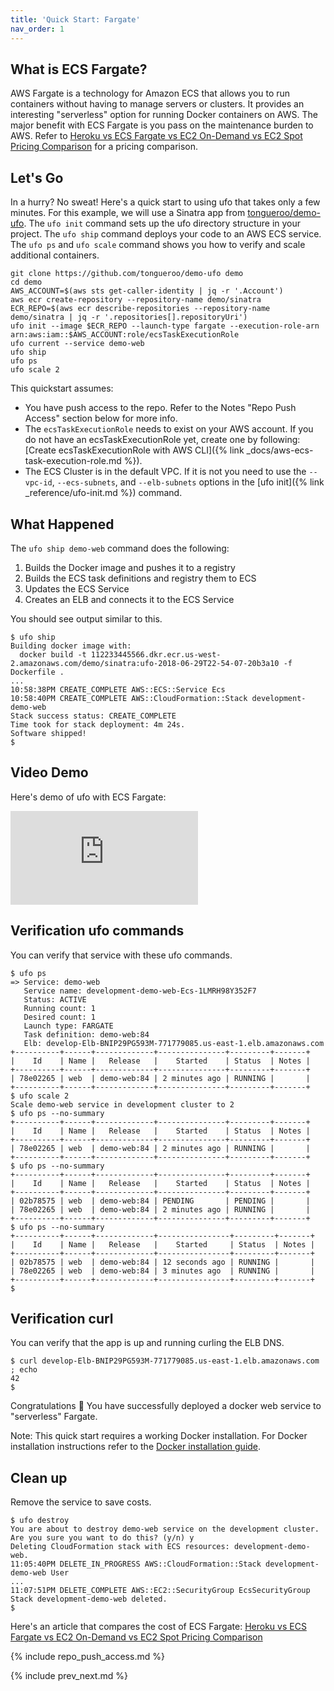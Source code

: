 ```yaml
---
title: 'Quick Start: Fargate'
nav_order: 1
---
```


## What is ECS Fargate?

AWS Fargate is a technology for Amazon ECS that allows you to run containers without having to manage servers or clusters.  It provides an interesting "serverless" option for running Docker containers on AWS. The major benefit with ECS Fargate is you pass on the maintenance burden to AWS. Refer to [Heroku vs ECS Fargate vs EC2 On-Demand vs EC2 Spot Pricing Comparison](https://blog.boltops.com/2018/04/22/heroku-vs-ecs-fargate-vs-ec2-on-demand-vs-ec2-spot-pricing-comparison) for a pricing comparison.

## Let's Go

In a hurry? No sweat! Here's a quick start to using ufo that takes only a few minutes. For this example, we will use a Sinatra app from [tongueroo/demo-ufo](https://github.com/tongueroo/demo-ufo).  The `ufo init` command sets up the ufo directory structure in your project. The `ufo ship` command deploys your code to an AWS ECS service.  The `ufo ps` and `ufo scale` command shows you how to verify and scale additional containers.

    git clone https://github.com/tongueroo/demo-ufo demo
    cd demo
    AWS_ACCOUNT=$(aws sts get-caller-identity | jq -r '.Account')
    aws ecr create-repository --repository-name demo/sinatra
    ECR_REPO=$(aws ecr describe-repositories --repository-name demo/sinatra | jq -r '.repositories[].repositoryUri')
    ufo init --image $ECR_REPO --launch-type fargate --execution-role-arn arn:aws:iam::$AWS_ACCOUNT:role/ecsTaskExecutionRole
    ufo current --service demo-web
    ufo ship
    ufo ps
    ufo scale 2

This quickstart assumes:

* You have push access to the repo. Refer to the Notes "Repo Push Access" section below for more info.
* The `ecsTaskExecutionRole` needs to exist on your AWS account.  If you do not have an ecsTaskExecutionRole yet, create one by following: [Create ecsTaskExecutionRole with AWS CLI]({% link _docs/aws-ecs-task-execution-role.md %}).
* The ECS Cluster is in the default VPC. If it is not you need to use the `--vpc-id`, `--ecs-subnets`, and `--elb-subnets` options in the [ufo init]({% link _reference/ufo-init.md %}) command.

## What Happened

The `ufo ship demo-web` command does the following:

1. Builds the Docker image and pushes it to a registry
2. Builds the ECS task definitions and registry them to ECS
3. Updates the ECS Service
4. Creates an ELB and connects it to the ECS Service

You should see output similar to this.

    $ ufo ship
    Building docker image with:
      docker build -t 112233445566.dkr.ecr.us-west-2.amazonaws.com/demo/sinatra:ufo-2018-06-29T22-54-07-20b3a10 -f Dockerfile .
    ...
    10:58:38PM CREATE_COMPLETE AWS::ECS::Service Ecs
    10:58:40PM CREATE_COMPLETE AWS::CloudFormation::Stack development-demo-web
    Stack success status: CREATE_COMPLETE
    Time took for stack deployment: 4m 24s.
    Software shipped!
    $

## Video Demo

Here's demo of ufo with ECS Fargate:

<div class="video-box"><div class="video-container">
<iframe src="https://www.youtube.com/embed/nYWt-mM7kyY" frameborder="0" allow="autoplay; encrypted-media" allowfullscreen></iframe>
</div></div>

## Verification ufo commands

You can verify that service with these ufo commands.

    $ ufo ps
    => Service: demo-web
       Service name: development-demo-web-Ecs-1LMRH98Y352F7
       Status: ACTIVE
       Running count: 1
       Desired count: 1
       Launch type: FARGATE
       Task definition: demo-web:84
       Elb: develop-Elb-BNIP29PG593M-771779085.us-east-1.elb.amazonaws.com
    +----------+------+-------------+---------------+---------+-------+
    |    Id    | Name |   Release   |    Started    | Status  | Notes |
    +----------+------+-------------+---------------+---------+-------+
    | 78e02265 | web  | demo-web:84 | 2 minutes ago | RUNNING |       |
    +----------+------+-------------+---------------+---------+-------+
    $ ufo scale 2
    Scale demo-web service in development cluster to 2
    $ ufo ps --no-summary
    +----------+------+-------------+---------------+---------+-------+
    |    Id    | Name |   Release   |    Started    | Status  | Notes |
    +----------+------+-------------+---------------+---------+-------+
    | 78e02265 | web  | demo-web:84 | 2 minutes ago | RUNNING |       |
    +----------+------+-------------+---------------+---------+-------+
    $ ufo ps --no-summary
    +----------+------+-------------+---------------+---------+-------+
    |    Id    | Name |   Release   |    Started    | Status  | Notes |
    +----------+------+-------------+---------------+---------+-------+
    | 02b78575 | web  | demo-web:84 | PENDING       | PENDING |       |
    | 78e02265 | web  | demo-web:84 | 2 minutes ago | RUNNING |       |
    +----------+------+-------------+---------------+---------+-------+
    $ ufo ps --no-summary
    +----------+------+-------------+----------------+---------+-------+
    |    Id    | Name |   Release   |    Started     | Status  | Notes |
    +----------+------+-------------+----------------+---------+-------+
    | 02b78575 | web  | demo-web:84 | 12 seconds ago | RUNNING |       |
    | 78e02265 | web  | demo-web:84 | 3 minutes ago  | RUNNING |       |
    +----------+------+-------------+----------------+---------+-------+
    $

## Verification curl

You can verify that the app is up and running curling the ELB DNS.

    $ curl develop-Elb-BNIP29PG593M-771779085.us-east-1.elb.amazonaws.com ; echo
    42
    $

Congratulations 🎉 You have successfully deployed a docker web service to "serverless" Fargate.

Note: This quick start requires a working Docker installation.  For Docker installation instructions refer to the [Docker installation guide](https://docs.docker.com/engine/installation/).

## Clean up

Remove the service to save costs.

    $ ufo destroy
    You are about to destroy demo-web service on the development cluster.
    Are you sure you want to do this? (y/n) y
    Deleting CloudFormation stack with ECS resources: development-demo-web.
    11:05:40PM DELETE_IN_PROGRESS AWS::CloudFormation::Stack development-demo-web User
    ...
    11:07:51PM DELETE_COMPLETE AWS::EC2::SecurityGroup EcsSecurityGroup
    Stack development-demo-web deleted.
    $

Here's an article that compares the cost of ECS Fargate: [Heroku vs ECS Fargate vs EC2 On-Demand vs EC2 Spot Pricing Comparison](https://blog.boltops.com/2018/04/22/heroku-vs-ecs-fargate-vs-ec2-on-demand-vs-ec2-spot-pricing-comparison)

{% include repo_push_access.md %}

{% include prev_next.md %}
